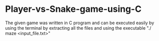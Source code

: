 # Player-vs-Snake-game-using-C
The given game was written in C program and can be executed easily by using the terminal 
by extracting all the files and using the executable "./ maze <input_file.txt>"
